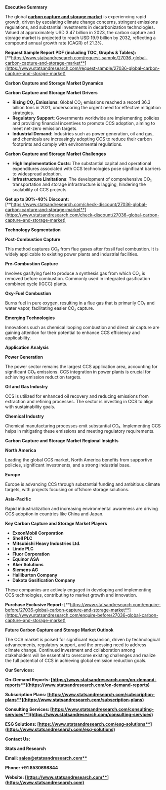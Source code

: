 ﻿**Executive Summary**

The global [**carbon capture and storage market**](https://www.statsandresearch.com/report/27036-global-carbon-capture-and-storage-market) is experiencing rapid growth, driven by escalating climate change concerns, stringent emissions regulations, and substantial investments in decarbonization technologies. Valued at approximately USD 3.47 billion in 2023, the carbon capture and storage market is projected to reach USD 19.9 billion by 2032, reflecting a compound annual growth rate (CAGR) of 21.3%.

**Request Sample Report PDF (including TOC, Graphs & Tables):** [**https://www.statsandresearch.com/request-sample/27036-global-carbon-capture-and-storage-market**](https://www.statsandresearch.com/request-sample/27036-global-carbon-capture-and-storage-market)

**Carbon Capture and Storage Market Dynamics**

**Carbon Capture and Storage Market Drivers**

- **Rising CO₂ Emissions**: Global CO₂ emissions reached a record 36.3 billion tons in 2021, underscoring the urgent need for effective mitigation strategies. 
- **Regulatory Support**: Governments worldwide are implementing policies and providing financial incentives to promote CCS adoption, aiming to meet net-zero emission targets.​ 
- **Industrial Demand**: Industries such as power generation, oil and gas, and chemicals are increasingly adopting CCS to reduce their carbon footprints and comply with environmental regulations. 

**Carbon Capture and Storage Market Challenges**

- **High Implementation Costs**: The substantial capital and operational expenditures associated with CCS technologies pose significant barriers to widespread adoption.​
- **Infrastructure Limitations**: The development of comprehensive CO₂ transportation and storage infrastructure is lagging, hindering the scalability of CCS projects.​ 

**Get up to 30%-40% Discount:** [**https://www.statsandresearch.com/check-discount/27036-global-carbon-capture-and-storage-market**](https://www.statsandresearch.com/check-discount/27036-global-carbon-capture-and-storage-market)

**Technology Segmentation**

**Post-Combustion Capture**

This method captures CO₂ from flue gases after fossil fuel combustion. It is widely applicable to existing power plants and industrial facilities.​

**Pre-Combustion Capture**

Involves gasifying fuel to produce a synthesis gas from which CO₂ is removed before combustion. Commonly used in integrated gasification combined cycle (IGCC) plants.​ 

**Oxy-Fuel Combustion**

Burns fuel in pure oxygen, resulting in a flue gas that is primarily CO₂ and water vapor, facilitating easier CO₂ capture.​

**Emerging Technologies**

Innovations such as chemical looping combustion and direct air capture are gaining attention for their potential to enhance CCS efficiency and applicability.

**Application Analysis**

**Power Generation**

The power sector remains the largest CCS application area, accounting for significant CO₂ emissions. CCS integration in power plants is crucial for achieving emission reduction targets.​

**Oil and Gas Industry**

CCS is utilized for enhanced oil recovery and reducing emissions from extraction and refining processes. The sector is investing in CCS to align with sustainability goals.​

**Chemical Industry**

Chemical manufacturing processes emit substantial CO₂. Implementing CCS helps in mitigating these emissions and meeting regulatory requirements.​

**Carbon Capture and Storage Market Regional Insights**

**North America**

Leading the global CCS market, North America benefits from supportive policies, significant investments, and a strong industrial base.​ 

**Europe**

Europe is advancing CCS through substantial funding and ambitious climate targets, with projects focusing on offshore storage solutions.​ 

**Asia-Pacific**

Rapid industrialization and increasing environmental awareness are driving CCS adoption in countries like China and Japan.​

**Key Carbon Capture and Storage Market Players**

- **ExxonMobil Corporation**
- **Shell PLC**
- **Mitsubishi Heavy Industries Ltd.**
- **Linde PLC**
- **Fluor Corporation**
- **Equinor ASA**
- **Aker Solutions**
- **Siemens AG**
- **Halliburton Company**
- **Dakota Gasification Company**

These companies are actively engaged in developing and implementing CCS technologies, contributing to market growth and innovation.​

**Purchase Exclusive Report:** [**https://www.statsandresearch.com/enquire-before/27036-global-carbon-capture-and-storage-market**](https://www.statsandresearch.com/enquire-before/27036-global-carbon-capture-and-storage-market)

**Future Carbon Capture and Storage Market Outlook**

The CCS market is poised for significant expansion, driven by technological advancements, regulatory support, and the pressing need to address climate change. Continued investment and collaboration among stakeholders will be essential to overcome existing challenges and realize the full potential of CCS in achieving global emission reduction goals.​

**Our Services:**

**On-Demand Reports: [https://www.statsandresearch.com/on-demand-reports**](https://www.statsandresearch.com/on-demand-reports)**

**Subscription Plans: [https://www.statsandresearch.com/subscription-plans**](https://www.statsandresearch.com/subscription-plans)**

**Consulting Services: [https://www.statsandresearch.com/consulting-services**](https://www.statsandresearch.com/consulting-services)**

**ESG Solutions: [https://www.statsandresearch.com/esg-solutions**](https://www.statsandresearch.com/esg-solutions)**

**Contact Us:**

**Stats and Research**

**Email: [sales@statsandresearch.com**](mailto:sales@statsandresearch.com)**

**Phone: +91 8530698844**

**Website: [https://www.statsandresearch.com**](https://www.statsandresearch.com)**
